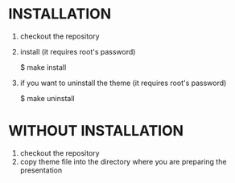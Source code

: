 INSTALLATION
================================================================================

1) checkout the repository 
2) install (it requires root's password)

	$ make install

3) if you want to uninstall the theme (it requires root's password)
	
	$ make uninstall

WITHOUT INSTALLATION
================================================================================

1) checkout the repository
2) copy theme file into the directory where you are preparing the presentation
